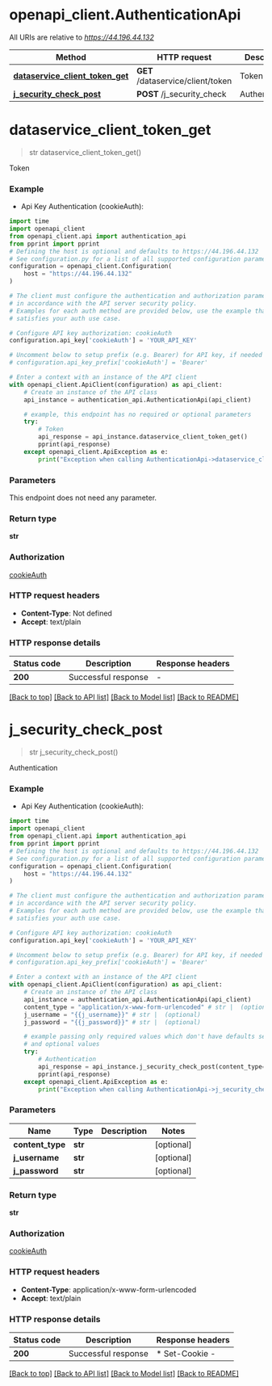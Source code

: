 # openapi_client.AuthenticationApi

All URIs are relative to *https://44.196.44.132*

Method | HTTP request | Description
------------- | ------------- | -------------
[**dataservice_client_token_get**](AuthenticationApi.md#dataservice_client_token_get) | **GET** /dataservice/client/token | Token
[**j_security_check_post**](AuthenticationApi.md#j_security_check_post) | **POST** /j_security_check | Authentication


# **dataservice_client_token_get**
> str dataservice_client_token_get()

Token

### Example

* Api Key Authentication (cookieAuth):

```python
import time
import openapi_client
from openapi_client.api import authentication_api
from pprint import pprint
# Defining the host is optional and defaults to https://44.196.44.132
# See configuration.py for a list of all supported configuration parameters.
configuration = openapi_client.Configuration(
    host = "https://44.196.44.132"
)

# The client must configure the authentication and authorization parameters
# in accordance with the API server security policy.
# Examples for each auth method are provided below, use the example that
# satisfies your auth use case.

# Configure API key authorization: cookieAuth
configuration.api_key['cookieAuth'] = 'YOUR_API_KEY'

# Uncomment below to setup prefix (e.g. Bearer) for API key, if needed
# configuration.api_key_prefix['cookieAuth'] = 'Bearer'

# Enter a context with an instance of the API client
with openapi_client.ApiClient(configuration) as api_client:
    # Create an instance of the API class
    api_instance = authentication_api.AuthenticationApi(api_client)

    # example, this endpoint has no required or optional parameters
    try:
        # Token
        api_response = api_instance.dataservice_client_token_get()
        pprint(api_response)
    except openapi_client.ApiException as e:
        print("Exception when calling AuthenticationApi->dataservice_client_token_get: %s\n" % e)
```


### Parameters
This endpoint does not need any parameter.

### Return type

**str**

### Authorization

[cookieAuth](../README.md#cookieAuth)

### HTTP request headers

 - **Content-Type**: Not defined
 - **Accept**: text/plain


### HTTP response details

| Status code | Description | Response headers |
|-------------|-------------|------------------|
**200** | Successful response |  -  |

[[Back to top]](#) [[Back to API list]](../README.md#documentation-for-api-endpoints) [[Back to Model list]](../README.md#documentation-for-models) [[Back to README]](../README.md)

# **j_security_check_post**
> str j_security_check_post()

Authentication

### Example

* Api Key Authentication (cookieAuth):

```python
import time
import openapi_client
from openapi_client.api import authentication_api
from pprint import pprint
# Defining the host is optional and defaults to https://44.196.44.132
# See configuration.py for a list of all supported configuration parameters.
configuration = openapi_client.Configuration(
    host = "https://44.196.44.132"
)

# The client must configure the authentication and authorization parameters
# in accordance with the API server security policy.
# Examples for each auth method are provided below, use the example that
# satisfies your auth use case.

# Configure API key authorization: cookieAuth
configuration.api_key['cookieAuth'] = 'YOUR_API_KEY'

# Uncomment below to setup prefix (e.g. Bearer) for API key, if needed
# configuration.api_key_prefix['cookieAuth'] = 'Bearer'

# Enter a context with an instance of the API client
with openapi_client.ApiClient(configuration) as api_client:
    # Create an instance of the API class
    api_instance = authentication_api.AuthenticationApi(api_client)
    content_type = "application/x-www-form-urlencoded" # str |  (optional)
    j_username = "{{j_username}}" # str |  (optional)
    j_password = "{{j_password}}" # str |  (optional)

    # example passing only required values which don't have defaults set
    # and optional values
    try:
        # Authentication
        api_response = api_instance.j_security_check_post(content_type=content_type, j_username=j_username, j_password=j_password)
        pprint(api_response)
    except openapi_client.ApiException as e:
        print("Exception when calling AuthenticationApi->j_security_check_post: %s\n" % e)
```


### Parameters

Name | Type | Description  | Notes
------------- | ------------- | ------------- | -------------
 **content_type** | **str**|  | [optional]
 **j_username** | **str**|  | [optional]
 **j_password** | **str**|  | [optional]

### Return type

**str**

### Authorization

[cookieAuth](../README.md#cookieAuth)

### HTTP request headers

 - **Content-Type**: application/x-www-form-urlencoded
 - **Accept**: text/plain


### HTTP response details

| Status code | Description | Response headers |
|-------------|-------------|------------------|
**200** | Successful response |  * Set-Cookie -  <br>  |

[[Back to top]](#) [[Back to API list]](../README.md#documentation-for-api-endpoints) [[Back to Model list]](../README.md#documentation-for-models) [[Back to README]](../README.md)


